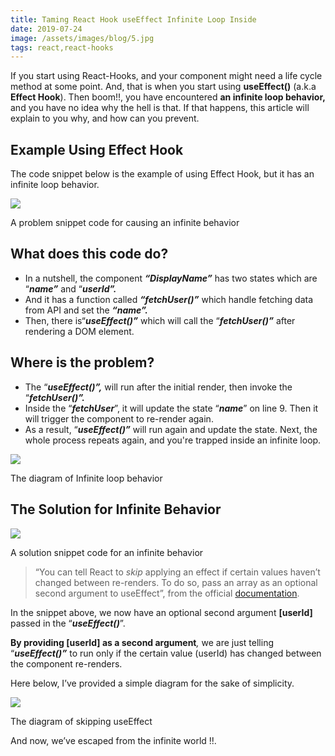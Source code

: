 ```yaml
---
title: Taming React Hook useEffect Infinite Loop Inside
date: 2019-07-24
image: /assets/images/blog/5.jpg
tags: react,react-hooks
---
```


If you start using React-Hooks, and your component might need a life cycle method at some point. And, that is when you start using **useEffect()** (a.k.a **Effect Hook**). Then boom!!, you have encountered **an infinite loop behavior,** and you have no idea why the hell is that. If that happens, this article will explain to you why, and how can you prevent.

## Example Using Effect Hook

The code snippet below is the example of using Effect Hook, but it has an infinite loop behavior.

![](/assets/images/blog/5.1.png)

A problem snippet code for causing an infinite behavior

## What does this code do?

- In a nutshell, the component **_“DisplayName”_** has two states which are “**_name”_** and “**_userId”._**
- And it has a function called **_“fetchUser()”_** which handle fetching data from API and set the **_“name”._**
- Then, there is“**_useEffect()”_** which will call the “**_fetchUser()”_** after rendering a DOM element.

## Where is the problem?

- The “**_useEffect()”,_** will run after the initial render, then invoke the “**_fetchUser()”._**
- Inside the “**_fetchUser_**”, it will update the state “**_name_**” on line 9. Then it will trigger the component to re-render again.
- As a result, “**_useEffect()”_** will run again and update the state. Next, the whole process repeats again, and you're trapped inside an infinite loop.

![](/assets/images/blog/5.2.png)

The diagram of Infinite loop behavior

## The Solution for Infinite Behavior

![](/assets/images/blog/5.3.png)

A solution snippet code for an infinite behavior

> “You can tell React to _skip_ applying an effect if certain values haven’t changed between re-renders. To do so, pass an array as an optional second argument to useEffect”, from the official [documentation](https://reactjs.org/docs/hooks-effect.html#tip-optimizing-performance-by-skipping-effects).

In the snippet above, we now have an optional second argument **[userId]** passed in the “**_useEffect()_**”.

**By providing [userId] as a second argument**_,_ we are just telling “**_useEffect()”_** to run only if the certain value (userId) has changed between the component re-renders.

Here below, I’ve provided a simple diagram for the sake of simplicity.

![](/assets/images/blog/5.4.png)

The diagram of skipping useEffect

And now, we’ve escaped from the infinite world !!.
